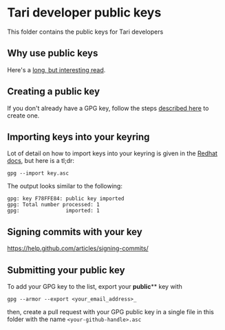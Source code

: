 # Tari developer public keys

This folder contains the public keys for Tari developers

## Why use public keys

Here's a
[long, but interesting read](https://mikegerwitz.com/2012/05/a-git-horror-story-repository-integrity-with-signed-commits).

## Creating a public key

If you don't already have a GPG key, follow the steps
[described here](https://help.github.com/articles/generating-a-new-gpg-key/) to create one.

## Importing keys into your keyring

Lot of detail on how to import keys into your keyring is given in the
[Redhat docs](https://access.redhat.com/documentation/en-US/Red_Hat_Enterprise_Linux/4/html/Step_by_Step_Guide/s1-gnupg-import.html),
but here is a tl;dr:

    gpg --import key.asc 

The output looks similar to the following:

```text
gpg: key F78FFE84: public key imported
gpg: Total number processed: 1
gpg:               imported: 1
```

## Signing commits with your key

https://help.github.com/articles/signing-commits/

## Submitting your public key

To add your GPG key to the list, export your **public**** key with

    gpg --armor --export <your_email_address>_

then, create a pull request with your GPG public key in a single file in this folder with the name
`<your-github-handle>.asc`
